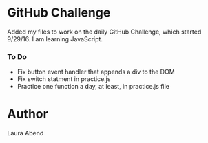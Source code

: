 # GitHub Challenge
Added my files to work on the daily GitHub Challenge, which started 9/29/16. I am learning JavaScript.

### To Do
- Fix button event handler that appends a div to the DOM
- Fix switch statment in practice.js
- Practice one function a day, at least, in practice.js file

# Author
Laura Abend
